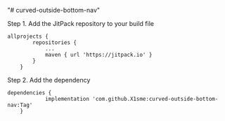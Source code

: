 "# curved-outside-bottom-nav" 

Step 1. Add the JitPack repository to your build file
```
allprojects {
		repositories {
			...
			maven { url 'https://jitpack.io' }
		}
	}
```

Step 2. Add the dependency
```
dependencies {
	        implementation 'com.github.X1sme:curved-outside-bottom-nav:Tag'
	}
```
